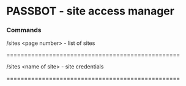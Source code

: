 # PASSBOT - site access manager 

### Commands 

/sites \<page number\> - list of sites

=================================================

/sites \<name of site\> - site credentials

=================================================